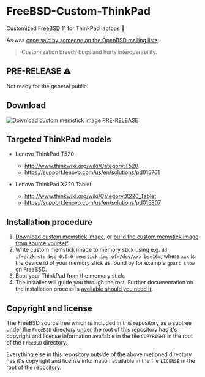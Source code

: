 # FreeBSD-Custom-ThinkPad

Customized FreeBSD 11 for ThinkPad laptops 🐅

As was [once said by someone on the OpenBSD mailing lists](http://marc.info/?l=openbsd-misc&m=145358748924473&w=4);

>Customization breeds bugs and hurts interoperability.

## PRE-RELEASE ⚠️

Not ready for the general public.

## Download

[![Download custom memstick image PRE-RELEASE][msimgdl]][msimg]

## Targeted ThinkPad models

* Lenovo ThinkPad T520
  - http://www.thinkwiki.org/wiki/Category:T520
  - https://support.lenovo.com/us/en/solutions/pd015761

* Lenovo ThinkPad X220 Tablet
  - http://www.thinkwiki.org/wiki/Category:X220_Tablet
  - https://support.lenovo.com/us/en/solutions/pd015807

## Installation procedure

1. [Download custom memstick image][msimg], or [build the custom memstick image from source yourself](docs/build.md).
2. Write custom memstick image to memory stick using e.g. `dd if=eriknstr-bsd-0.0.0-memstick.img of=/dev/xxx bs=16m`, where `xxx` is the device id of your memory stick as found by for example `gpart show` on FreeBSD.
3. Boot your ThinkPad from the memory stick.
4. The installer will guide you through the rest. Further documentation on the installation process is [available should you need it](docs/guided_install.md).

## Copyright and license

The FreeBSD source tree which is included in this repository as a subtree
under the `FreeBSD` directory under the root of this repository
has it's copyright and license information available in the file `COPYRIGHT`
in the root of the `FreeBSD` directory.

Everything else in this repository outside of the above metioned directory
has it's copyright and license information available in the file `LICENSE`
in the root of the repository.

[msimgdl]: https://github.com/eriknstr/FreeBSD-Custom-ThinkPad/releases/download/v0.0.0/msimgdl.png
[msimg]: https://github.com/eriknstr/FreeBSD-Custom-ThinkPad/releases/download/v0.0.0/eriknstr-bsd-0.0.0-memstick.img
